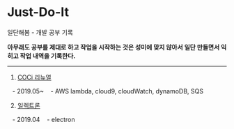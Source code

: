 # Just-Do-It

일단해봄 - 개발 공부 기록

**아무래도 공부를 제대로 하고 작업을 시작하는 것은 성미에 맞지 않아서 일단 만들면서 익히고 작업 내역을 기록한다.**

---

1. [COCi 리뉴얼](/it/COCi.md) 

&nbsp;&nbsp; - 2019.05~
&nbsp;&nbsp; - AWS lambda, cloud9, cloudWatch, dynamoDB, SQS

2. [일렉트론](/it/Electron.md)

&nbsp;&nbsp; - 2019.04
&nbsp;&nbsp; - electron
  

